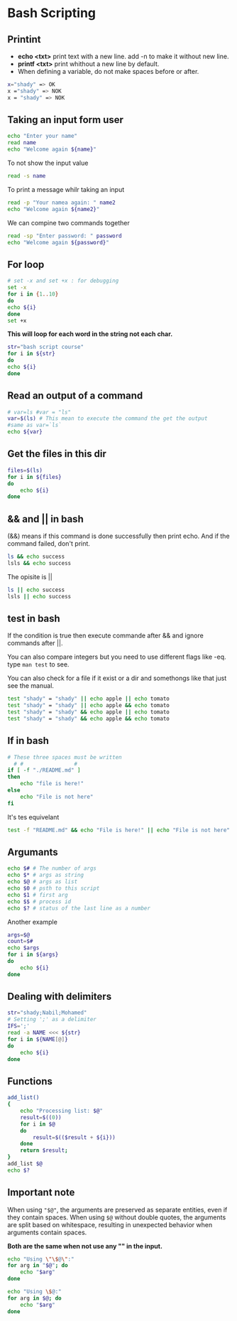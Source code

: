# Bash Scripting

## Printint

* **echo \<txt>** print text with a new line. add -n to make it without new line.
* **printf \<txt>** print whithout a new line by default.
* When defining a variable, do not make spaces before or after.

```bash
x="shady" => OK
x ="shady" => NOK
x = "shady" => NOK
```

## Taking an input form user

```bash
echo "Enter your name"
read name
echo "Welcome again ${name}"
```

To not show the input value

```bash
read -s name
```

To print a message whilr taking an input

```bash
read -p "Your namea again: " name2
echo "Welcome again ${name2}"
```

We can compine two commands together

```bash
read -sp "Enter password: " password
echo "Welcome again ${password}"
```

## For loop

```bash
# set -x and set +x : for debugging
set -x 
for i in {1..10}
do
echo ${i}
done
set +x
```

**This will loop for each word in the string not each char.**

```bash
str="bash script course"
for i in ${str}
do
echo ${i}
done
```

## Read an output of a command

```bash
# var=ls #var = "ls"
var=$(ls) # This mean to execute the command the get the output
#same as var=`ls`
echo ${var}
```

## Get the files in this dir

```bash
files=$(ls)
for i in ${files}
do
    echo ${i}
done
```

## && and || in bash

(&&) means if this command is done successfully then print echo. And if the command failed, don't print.

```bash
ls && echo success
lsls && echo success
```

The opisite is ||

```bash
ls || echo success
lsls || echo success
```

## test in bash

If the condition is true then execute commande after && and ignore commands after ||.

You can also compare integers but you need to use different flags like -eq. type ```man test``` to see.

You can also check for a file if it exist or a dir and somethongs like that just see the manual.

```bash
test "shady" = "shady" || echo apple || echo tomato
test "shady" = "shady" || echo apple && echo tomato
test "shady" = "shady" && echo apple || echo tomato
test "shady" = "shady" && echo apple && echo tomato
```

## If in bash

```bash
# These three spaces must be written
  # #                #
if [ -f "./README.md" ]
then
    echo "file is here!"
else
    echo "File is not here"
fi
```

It's tes equivelant

```bash
test -f "README.md" && echo "File is here!" || echo "File is not here"
```

## Argumants

```bash
echo $# # The number of args
echo $* # args as string
echo $@ # args as list
echo $0 # psth to this script
echo $1 # first arg
echo $$ # process id
echo $? # status of the last line as a number
```

Another example

```bash
args=$@
count=$#
echo $args
for i in ${args}
do
    echo ${i}
done
```

## Dealing with delimiters

```bash
str="shady;Nabil;Mohamed"
# Setting ';' as a delimiter
IFS=';'
read -a NAME <<< ${str}
for i in ${NAME[@]}
do
    echo ${i}
done
```

## Functions

```bash
add_list()
{
    echo "Processing list: $@"
    result=$((0))
    for i in $@
    do
        result=$(($result + ${i}))
    done
    return $result;
}
add_list $@
echo $?
```

## Important note

When using ```"$@"```, the arguments are preserved as separate entities, even if they contain spaces. When using ```$@``` without double quotes, the arguments are split based on whitespace, resulting in unexpected behavior when arguments contain spaces.

**Both are the same when not use any "" in the input.**

```bash
echo "Using \"\$@\":"
for arg in "$@"; do
    echo "$arg"
done

echo "Using \$@:"
for arg in $@; do
    echo "$arg"
done
```

